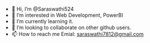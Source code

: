 - 👋 Hi, I’m @Saraswathi524
- 👀 I’m interested in Web Development, PowerBI
- 🌱 I’m currently learning it.
- 💞️ I’m looking to collaborate on other github users.
- 📫 How to reach me Emial: saraswathi7812@gmail.com

<!---
Saraswathi524/Saraswathi524 is a ✨ special ✨ repository because its `README.md` (this file) appears on your GitHub profile.
You can click the Preview link to take a look at your changes.
--->
